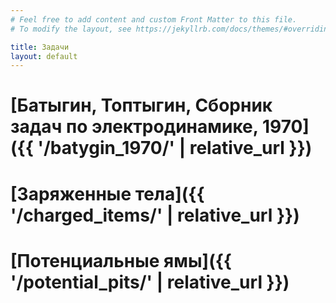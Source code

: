```yaml
---
# Feel free to add content and custom Front Matter to this file.
# To modify the layout, see https://jekyllrb.com/docs/themes/#overriding-theme-defaults

title: Задачи
layout: default
---
```


# [Батыгин, Топтыгин, Сборник задач по электродинамике, 1970]({{ '/batygin_1970/' | relative_url }})
# [Заряженные тела]({{ '/charged_items/' | relative_url }})
# [Потенциальные ямы]({{ '/potential_pits/' | relative_url }})